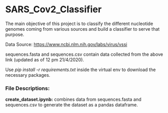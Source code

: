 # SARS_Cov2_Classifier
The main objective of this project is to classify the different nucleotide genomes coming from various sources and build a classifier to serve that purpose.

Data Source: https://www.ncbi.nlm.nih.gov/labs/virus/vssi

sequences.fasta and sequences.csv contain data collected from the above link (updated as of 12 pm 21/4/2020).

Use *pip install -r requirements.txt* inside the virtual env to download the necessary packages.

### File Descriptions:
**create_dataset.ipynb:** combines data from sequences.fasta and sequences.csv to generate the dataset as a pandas dataframe.
